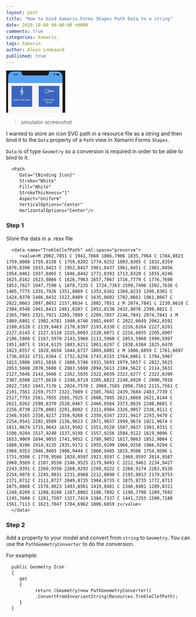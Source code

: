 ```yaml
---
layout: post
title: "How to bind Xamarin.Forms Shapes Path Data to a string"
date: 2020-10-09 00:00:00 +0000
comments: true
categories: Xamarin
tags: Xamarin
author: Alwyn Lombaard
published: true
---
```


<a href="/images/pathicons.png" target="_blank"><img src="/images/pathicons.png" alt="Step 1" width="160"/></a>
>simulator screenshot

I wanted to store an icon SVG path in a resource file as a string and then bind it to the `Data` property of a `Path` view in Xamarin.Forms `Shapes`. 

`Data` is of type `Geometry` so a conversion is required in order to be able to bind to it.

      <Path
         Data="{Binding Icon}"
         Stroke="White"
         Fill="White"
         StrokeThickness="1"
         Aspect="Uniform"
         VerticalOptions="Center"
         HorizontalOptions="Center"/>

### Step 1
Store the data in a .resx file

      <data name="TrebleClefPath" xml:space="preserve">
         <value>M 2002,7851 C 1941,7868 1886,7906 1835,7964 C 1784,8023 1759,8088 1759,8158 C 1759,8202 1774,8252 1803,8305 C 1832,8359 1876,8398 1933,8423 C 1952,8427 1961,8437 1961,8451 C 1961,8456 1954,8461 1937,8465 C 1846,8442 1771,8393 1713,8320 C 1655,8246 1625,8162 1623,8066 C 1626,7963 1657,7867 1716,7779 C 1776,7690 1853,7627 1947,7590 L 1878,7235 C 1724,7363 1599,7496 1502,7636 C 1405,7775 1355,7926 1351,8089 C 1353,8162 1368,8233 1396,8301 C 1424,8370 1466,8432 1522,8489 C 1635,8602 1782,8661 1961,8667 C 2022,8663 2087,8652 2157,8634 L 2002,7851 z M 2074,7841 L 2230,8610 C 2384,8548 2461,8413 2461,8207 C 2452,8138 2432,8076 2398,8021 C 2365,7965 2321,7921 2265,7889 C 2209,7857 2146,7841 2074,7841 z M 1869,6801 C 1902,6781 1940,6746 1981,6697 C 2022,6649 2062,6592 2100,6528 C 2139,6463 2170,6397 2193,6330 C 2216,6264 2227,6201 2227,6143 C 2227,6118 2225,6093 2220,6071 C 2216,6035 2205,6007 2186,5988 C 2167,5970 2143,5960 2113,5960 C 2053,5960 1999,5997 1951,6071 C 1914,6135 1883,6211 1861,6297 C 1838,6384 1825,6470 1823,6557 C 1828,6656 1844,6737 1869,6801 z M 1806,6859 C 1761,6697 1736,6532 1731,6364 C 1732,6256 1743,6155 1764,6061 C 1784,5967 1813,5886 1851,5816 C 1888,5746 1931,5693 1979,5657 C 2022,5625 2053,5608 2070,5608 C 2083,5608 2094,5613 2104,5622 C 2114,5631 2127,5646 2143,5666 C 2262,5835 2322,6039 2322,6277 C 2322,6390 2307,6500 2277,6610 C 2248,6719 2205,6823 2148,6920 C 2090,7018 2022,7103 1943,7176 L 2024,7570 C 2068,7565 2098,7561 2115,7561 C 2191,7561 2259,7577 2322,7609 C 2385,7641 2439,7684 2483,7739 C 2527,7793 2561,7855 2585,7925 C 2608,7995 2621,8068 2621,8144 C 2621,8262 2590,8370 2528,8467 C 2466,8564 2373,8635 2248,8681 C 2256,8730 2270,8801 2291,8892 C 2311,8984 2326,9057 2336,9111 C 2346,9165 2350,9217 2350,9268 C 2350,9347 2331,9417 2293,9479 C 2254,9541 2202,9589 2136,9623 C 2071,9657 1999,9674 1921,9674 C 1811,9674 1715,9643 1633,9582 C 1551,9520 1507,9437 1503,9331 C 1506,9284 1517,9240 1537,9198 C 1557,9156 1584,9122 1619,9096 C 1653,9069 1694,9055 1741,9052 C 1780,9052 1817,9063 1852,9084 C 1886,9106 1914,9135 1935,9172 C 1955,9209 1966,9250 1966,9294 C 1966,9353 1946,9403 1906,9444 C 1866,9485 1815,9506 1754,9506 L 1731,9506 C 1770,9566 1834,9597 1923,9597 C 1968,9597 2014,9587 2060,9569 C 2107,9550 2146,9525 2179,9493 C 2212,9461 2234,9427 2243,9391 C 2260,9350 2268,9293 2268,9222 C 2268,9174 2263,9126 2254,9078 C 2245,9031 2231,8968 2212,8890 C 2193,8813 2179,8753 2171,8712 C 2111,8727 2049,8735 1984,8735 C 1875,8735 1772,8713 1675,8668 C 1578,8623 1493,8561 1419,8481 C 1346,8401 1289,8311 1248,8209 C 1208,8108 1187,8002 1186,7892 C 1190,7790 1209,7692 1245,7600 C 1281,7507 1327,7419 1384,7337 C 1441,7255 1500,7180 1561,7113 C 1623,7047 1704,6962 1806,6859 z</value>
      </data>


### Step 2
Add a property to your model and convert from `string` to `Geometry`. You can use the `PathGeometryConverter` to do the conversion.

For example:

      public Geometry Icon
      {
         get
         {
               return (Geometry)new PathGeometryConverter()
               .ConvertFromInvariantString(Resources.TrebleClefPath);
         }
      }


 

